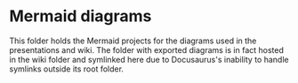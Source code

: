 # Mermaid diagrams

This folder holds the Mermaid projects for the diagrams used in the presentations and wiki. The folder with exported diagrams is in fact hosted in the wiki folder and symlinked here due to Docusaurus's inability to handle symlinks outside its root folder.
